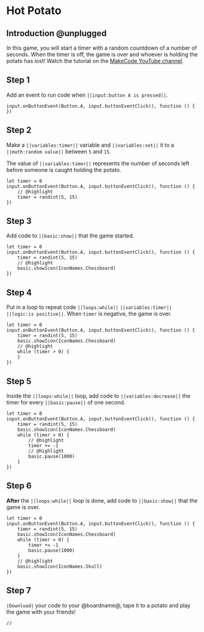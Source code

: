 # Hot Potato

## Introduction @unplugged

In this game, you will start a timer with a random countdown of a number of seconds. When the timer is off, the game is over and whoever is holding the potato has lost!
Watch the tutorial on the [MakeCode YouTube channel](https://youtu.be/xLEy1B_gWKY).

## Step 1

Add an event to run code when ``||input:button A is pressed||``.

```blocks
input.onButtonEvent(Button.A, input.buttonEventClick(), function () {
})
```

## Step 2

Make a ``||variables:timer||`` variable and ``||variables:set||`` it to
a ``||math:random value||`` between ``5`` and ``15``.

The value of ``||variables:timer||`` represents the number of seconds left before someone is caught holding the potato.

```blocks
let timer = 0
input.onButtonEvent(Button.A, input.buttonEventClick(), function () {
    // @highlight
    timer = randint(5, 15)
})
```

## Step 3

Add code to ``||basic:show||`` that the game started.

```blocks
let timer = 0
input.onButtonEvent(Button.A, input.buttonEventClick(), function () {
    timer = randint(5, 15)
    // @highlight
    basic.showIcon(IconNames.Chessboard)
})
```

## Step 4

Put in a loop to repeat code ``||loops:while||``  ``||variables:timer||`` ``||logic:is positive||``. When `timer` is negative, the game is over.


```blocks
let timer = 0
input.onButtonEvent(Button.A, input.buttonEventClick(), function () {
    timer = randint(5, 15)
    basic.showIcon(IconNames.Chessboard)
    // @highlight
    while (timer > 0) {
    }
})
```

## Step 5

Inside the ``||loops:while||`` loop, add code to ``||variables:decrease||`` the timer for every ``||basic:pause||`` of one second.

```blocks
let timer = 0
input.onButtonEvent(Button.A, input.buttonEventClick(), function () {
    timer = randint(5, 15)
    basic.showIcon(IconNames.Chessboard)
    while (timer > 0) {
        // @highlight
        timer += -1
        // @highlight
        basic.pause(1000)
    }
})
```

## Step 6

**After** the ``||loops:while||`` loop is done, add code to ``||basic:show||`` that the game is over.

```blocks
let timer = 0
input.onButtonEvent(Button.A, input.buttonEventClick(), function () {
    timer = randint(5, 15)
    basic.showIcon(IconNames.Chessboard)
    while (timer > 0) {
        timer += -1
        basic.pause(1000)
    }
    // @highlight
    basic.showIcon(IconNames.Skull)
})
```

## Step 7

`|Download|` your code to your @boardname@, tape it to a potato and play the game with your friends!

```template
//
```